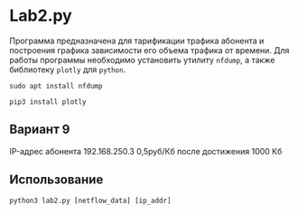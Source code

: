 # Lab2.py

Программа предназначена для тарификации трафика абонента и построения графика зависимости его объема трафика от времени.
Для работы программы необходимо установить утилиту `nfdump`, а также библиотеку `plotly` для `python`.

`sudo apt install nfdump`

`pip3 install plotly`


## Вариант 9
IP-адрес абонента 192.168.250.3
0,5руб/Кб после достижения 1000 Кб 

## Использование
`python3 lab2.py [netflow_data] [ip_addr]`
